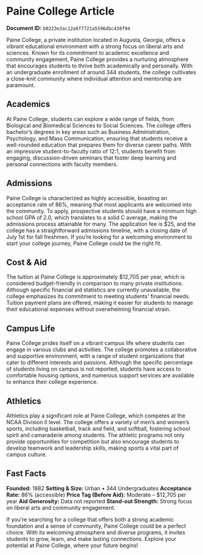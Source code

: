 # Paine College Article

**Document ID:** `b0223e3ac12a6f7721a5596dbc438f94`

Paine College, a private institution located in Augusta, Georgia, offers a vibrant educational environment with a strong focus on liberal arts and sciences. Known for its commitment to academic excellence and community engagement, Paine College provides a nurturing atmosphere that encourages students to thrive both academically and personally. With an undergraduate enrollment of around 344 students, the college cultivates a close-knit community where individual attention and mentorship are paramount.

## Academics
At Paine College, students can explore a wide range of fields, from Biological and Biomedical Sciences to Social Sciences. The college offers bachelor’s degrees in key areas such as Business Administration, Psychology, and Mass Communication, ensuring that students receive a well-rounded education that prepares them for diverse career paths. With an impressive student-to-faculty ratio of 12:1, students benefit from engaging, discussion-driven seminars that foster deep learning and personal connections with faculty members.

## Admissions
Paine College is characterized as highly accessible, boasting an acceptance rate of 86%, meaning that most applicants are welcomed into the community. To apply, prospective students should have a minimum high school GPA of 2.0, which translates to a solid C average, making the admissions process attainable for many. The application fee is $25, and the college has a straightforward admissions timeline, with a closing date of July 1st for fall freshmen. If you’re looking for a welcoming environment to start your college journey, Paine College could be the right fit.

## Cost & Aid
The tuition at Paine College is approximately $12,705 per year, which is considered budget-friendly in comparison to many private institutions. Although specific financial aid statistics are currently unavailable, the college emphasizes its commitment to meeting students' financial needs. Tuition payment plans are offered, making it easier for students to manage their educational expenses without overwhelming financial strain.

## Campus Life
Paine College prides itself on a vibrant campus life where students can engage in various clubs and activities. The college promotes a collaborative and supportive environment, with a range of student organizations that cater to different interests and passions. Although the specific percentage of students living on campus is not reported, students have access to comfortable housing options, and numerous support services are available to enhance their college experience.

## Athletics
Athletics play a significant role at Paine College, which competes at the NCAA Division II level. The college offers a variety of men’s and women’s sports, including basketball, track and field, and softball, fostering school spirit and camaraderie among students. The athletic programs not only provide opportunities for competition but also encourage students to develop teamwork and leadership skills, making sports a vital part of campus culture.

## Fast Facts
**Founded:** 1882
**Setting & Size:** Urban • 344 Undergraduates
**Acceptance Rate:** 86% (accessible)
**Price Tag (Before Aid):** Moderate – $12,705 per year
**Aid Generosity:** Data not reported
**Stand-out Strength:** Strong focus on liberal arts and community engagement.

If you’re searching for a college that offers both a strong academic foundation and a sense of community, Paine College could be a perfect choice. With its welcoming atmosphere and diverse programs, it invites students to grow, learn, and make lasting connections. Explore your potential at Paine College, where your future begins!
